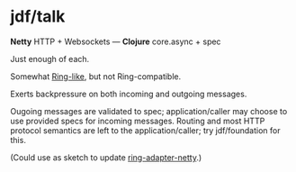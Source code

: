 # jdf/talk

**Netty** HTTP + Websockets &mdash; **Clojure** core.async + spec

Just enough of each.

Somewhat [Ring-like](https://github.com/ring-clojure/ring), but not Ring-compatible.

Exerts backpressure on both incoming and outgoing messages.

Ougoing messages are validated to spec; application/caller may choose to use provided specs for incoming messages. Routing and most HTTP protocol semantics are left to the application/caller; try jdf/foundation for this.

(Could use as sketch to update [ring-adapter-netty](https://github.com/shenfeng/async-ring-adapter/blob/master/src/ring/adapter/netty.clj).)